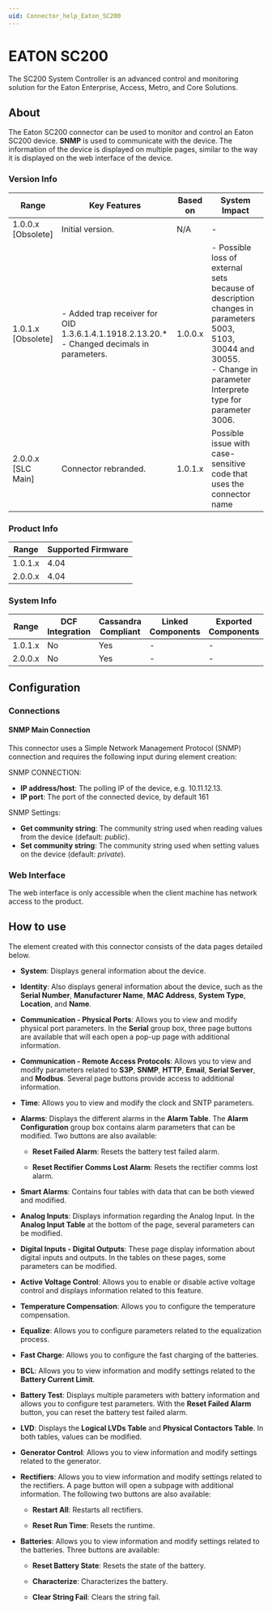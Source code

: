 ```yaml
---
uid: Connector_help_Eaton_SC200
---
```


# EATON SC200

The SC200 System Controller is an advanced control and monitoring solution for the Eaton Enterprise, Access, Metro, and Core Solutions.

## About

The Eaton SC200 connector can be used to monitor and control an Eaton SC200 device. **SNMP** is used to communicate with the device. The information of the device is displayed on multiple pages, similar to the way it is displayed on the web interface of the device.

### Version Info

| Range | Key Features | Based on | System Impact |
|--|--|--|--|
| 1.0.0.x [Obsolete] | Initial version. | N/A | - |
| 1.0.1.x [Obsolete] | - Added trap receiver for OID 1.3.6.1.4.1.1918.2.13.20.\* <br>- Changed decimals in parameters. | 1.0.0.x | - Possible loss of external sets because of description changes in parameters 5003, 5103, 30044 and 30055. <br>- Change in parameter Interprete type for parameter 3006. |
| 2.0.0.x [SLC Main] | Connector rebranded. | 1.0.1.x | Possible issue with case-sensitive code that uses the connector name |

### Product Info

| Range     | Supported Firmware     |
|-----------|------------------------|
| 1.0.1.x   | 4.04                   |
| 2.0.0.x   | 4.04                   |

### System Info

| Range     | DCF Integration     | Cassandra Compliant     | Linked Components     | Exported Components     |
|-----------|---------------------|-------------------------|-----------------------|-------------------------|
| 1.0.1.x   | No                  | Yes                     | -                     | -                       |
| 2.0.0.x   | No                  | Yes                     | -                     | -                       |

## Configuration

### Connections

#### SNMP Main Connection

This connector uses a Simple Network Management Protocol (SNMP) connection and requires the following input during element creation:

SNMP CONNECTION:

- **IP address/host**: The polling IP of the device, e.g. 10.11.12.13.
- **IP port**: The port of the connected device, by default 161

SNMP Settings:

- **Get community string**: The community string used when reading values from the device (default: *public*).
- **Set community string**: The community string used when setting values on the device (default: *private*).

### Web Interface

The web interface is only accessible when the client machine has network access to the product.

## How to use

The element created with this connector consists of the data pages detailed below.

- **System**: Displays general information about the device.

- **Identity**: Also displays general information about the device, such as the **Serial Number**, **Manufacturer Name**, **MAC Address**, **System Type**, **Location**, and **Name**.

- **Communication - Physical Ports**: Allows you to view and modify physical port parameters. In the **Serial** group box, three page buttons are available that will each open a pop-up page with additional information.

- **Communication - Remote Access Protocols**: Allows you to view and modify parameters related to **S3P**, **SNMP**, **HTTP**, **Email**, **Serial Server**, and **Modbus**. Several page buttons provide access to additional information.

- **Time**: Allows you to view and modify the clock and SNTP parameters.

- **Alarms**: Displays the different alarms in the **Alarm Table**. The **Alarm Configuration** group box contains alarm parameters that can be modified. Two buttons are also available:

  - **Reset Failed Alarm**: Resets the battery test failed alarm.

  - **Reset Rectifier Comms Lost Alarm**: Resets the rectifier comms lost alarm.

- **Smart Alarms**: Contains four tables with data that can be both viewed and modified.

- **Analog Inputs**: Displays information regarding the Analog Input. In the **Analog Input Table** at the bottom of the page, several parameters can be modified.

- **Digital Inputs - Digital Outputs**: These page display information about digital inputs and outputs. In the tables on these pages, some parameters can be modified.

- **Active Voltage Control**: Allows you to enable or disable active voltage control and displays information related to this feature.

- **Temperature Compensation**: Allows you to configure the temperature compensation.

- **Equalize**: Allows you to configure parameters related to the equalization process.

- **Fast Charge**: Allows you to configure the fast charging of the batteries.

- **BCL**: Allows you to view information and modify settings related to the **Battery Current Limit**.

- **Battery Test**: Displays multiple parameters with battery information and allows you to configure test parameters. With the **Reset Failed Alarm** button, you can reset the battery test failed alarm.

- **LVD**: Displays the **Logical LVDs Table** and **Physical Contactors Table**. In both tables, values can be modified.

- **Generator Control**: Allows you to view information and modify settings related to the generator.

- **Rectifiers**: Allows you to view information and modify settings related to the rectifiers. A page button will open a subpage with additional information. The following two buttons are also available:

  - **Restart All**: Restarts all rectifiers.

  - **Reset Run Time**: Resets the runtime.

- **Batteries**: Allows you to view information and modify settings related to the batteries. Three buttons are available:

  - **Reset Battery State**: Resets the state of the battery.

  - **Characterize**: Characterizes the battery.

  - **Clear String Fail**: Clears the string fail.
